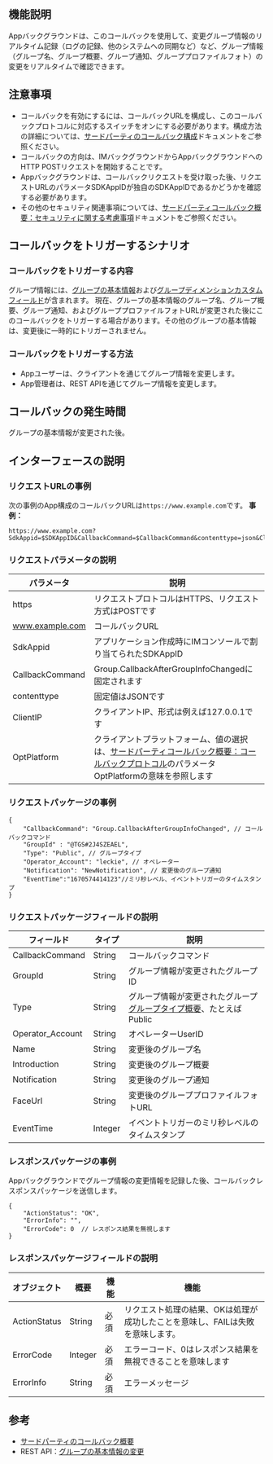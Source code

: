 ## 機能説明
Appバックグラウンドは、このコールバックを使用して、変更グループ情報のリアルタイム記録（ログの記録、他のシステムへの同期など）など、グループ情報（グループ名、グループ概要、グループ通知、グループプロファイルフォト）の変更をリアルタイムで確認できます。

## 注意事項

- コールバックを有効にするには、コールバックURLを構成し、このコールバックプロトコルに対応するスイッチをオンにする必要があります。構成方法の詳細については、[サードパーティのコールバック構成](https://intl.cloud.tencent.com/document/product/1047/34520)ドキュメントをご参照ください。
- コールバックの方向は、IMバックグラウンドからAppバックグラウンドへのHTTP POSTリクエストを開始することです。
- Appバックグラウンドは、コールバックリクエストを受け取った後、リクエストURLのパラメータSDKAppIDが独自のSDKAppIDであるかどうかを確認する必要があります。
- その他のセキュリティ関連事項については、[サードパーティコールバック概要：セキュリティに関する考慮事項](https://intl.cloud.tencent.com/document/product/1047/34354)ドキュメントをご参照ください。

## コールバックをトリガーするシナリオ

### コールバックをトリガーする内容

グループ情報には、[グループの基本情報](https://intl.cloud.tencent.com/document/product/1047/33529)および[グループディメンションカスタムフィールド](https://intl.cloud.tencent.com/document/product/1047/33529)が含まれます。
現在、グループの基本情報のグループ名、グループ概要、グループ通知、およびグループプロファイルフォトURLが変更された後にこのコールバックをトリガーする場合があります。その他のグループの基本情報は、変更後に一時的にトリガーされません。

### コールバックをトリガーする方法

- Appユーザーは、クライアントを通じてグループ情報を変更します。
- App管理者は、REST APIを通じてグループ情報を変更します。

## コールバックの発生時間

グループの基本情報が変更された後。

## インターフェースの説明

### リクエストURLの事例

次の事例のApp構成のコールバックURLは`https://www.example.com`です。
**事例：**

```
https://www.example.com?SdkAppid=$SDKAppID&CallbackCommand=$CallbackCommand&contenttype=json&ClientIP=$ClientIP&OptPlatform=$OptPlatform
```

### リクエストパラメータの説明

| パラメータ     | 説明 |
| --- | --- |
| https | リクエストプロトコルはHTTPS、リクエスト方式はPOSTです |
| www.example.com | コールバックURL |
| SdkAppid | アプリケーション作成時にIMコンソールで割り当てられたSDKAppID |
| CallbackCommand | Group.CallbackAfterGroupInfoChangedに固定されます |
| contenttype | 固定値はJSONです |
| ClientIP | クライアントIP、形式は例えば127.0.0.1です |
| OptPlatform | クライアントプラットフォーム、値の選択は、[サードパーティコールバック概要：コールバックプロトコル](https://intl.cloud.tencent.com/document/product/1047/34354)のパラメータOptPlatformの意味を参照します |

### リクエストパッケージの事例

```
{
    "CallbackCommand": "Group.CallbackAfterGroupInfoChanged", // コールバックコマンド
    "GroupId" : "@TGS#2J4SZEAEL",
    "Type": "Public", // グループタイプ
    "Operator_Account": "leckie", // オペレーター
    "Notification": "NewNotification", // 変更後のグループ通知
    "EventTime":"1670574414123"//ミリ秒レベル、イベントトリガーのタイムスタンプ		
}
```



### リクエストパッケージフィールドの説明

| フィールド | タイプ | 説明 |
| --- | --- | --- |
| CallbackCommand | String | コールバックコマンド |
| GroupId | String | グループ情報が変更されたグループID |
| Type | String | グループ情報が変更されたグループ[グループタイプ概要](https://intl.cloud.tencent.com/document/product/1047/33529)、たとえばPublic |
| Operator_Account | String | オペレーターUserID |
| Name | String | 変更後のグループ名 |
| Introduction | String | 変更後のグループ概要 |
| Notification | String | 変更後のグループ通知 |
| FaceUrl | String | 変更後のグループプロファイルフォトURL |
| EventTime | Integer | イベントトリガーのミリ秒レベルのタイムスタンプ |

### レスポンスパッケージの事例

Appバックグラウンドでグループ情報の変更情報を記録した後、コールバックレスポンスパッケージを送信します。

```
{
    "ActionStatus": "OK",
    "ErrorInfo": "",
    "ErrorCode": 0  // レスポンス結果を無視します
}
```

### レスポンスパッケージフィールドの説明

| オブジェクト | 概要 | 機能 | 機能 |
| --- | --- | --- | --- |
| ActionStatus | String | 必須 | リクエスト処理の結果、OKは処理が成功したことを意味し、FAILは失敗を意味します。|
| ErrorCode | Integer | 必須 | エラーコード、0はレスポンス結果を無視できることを意味します |
| ErrorInfo | String | 必須 | エラーメッセージ |

## 参考

- [サードパーティのコールバック概要](https://intl.cloud.tencent.com/document/product/1047/34354)
- REST API：[グループの基本情報の変更](https://intl.cloud.tencent.com/document/product/1047/34962)


